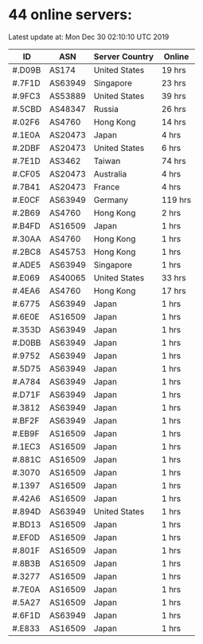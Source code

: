 # 44 online servers:

Latest update at: Mon Dec 30 02:10:10 UTC 2019

| ID | ASN | Server Country | Online |
| -- | --- | -------------- | ------ |
| #.D09B | AS174 | United States | 19 hrs |
| #.7F1D | AS63949 | Singapore | 23 hrs |
| #.9FC3 | AS53889 | United States | 39 hrs |
| #.5CBD | AS48347 | Russia | 26 hrs |
| #.02F6 | AS4760 | Hong Kong | 14 hrs |
| #.1E0A | AS20473 | Japan | 4 hrs |
| #.2DBF | AS20473 | United States | 6 hrs |
| #.7E1D | AS3462 | Taiwan | 74 hrs |
| #.CF05 | AS20473 | Australia | 4 hrs |
| #.7B41 | AS20473 | France | 4 hrs |
| #.E0CF | AS63949 | Germany | 119 hrs |
| #.2B69 | AS4760 | Hong Kong | 2 hrs |
| #.B4FD | AS16509 | Japan | 1 hrs |
| #.30AA | AS4760 | Hong Kong | 1 hrs |
| #.2BC8 | AS45753 | Hong Kong | 1 hrs |
| #.ADE5 | AS63949 | Singapore | 1 hrs |
| #.E069 | AS40065 | United States | 33 hrs |
| #.4EA6 | AS4760 | Hong Kong | 17 hrs |
| #.6775 | AS63949 | Japan | 1 hrs |
| #.6E0E | AS16509 | Japan | 1 hrs |
| #.353D | AS63949 | Japan | 1 hrs |
| #.D0BB | AS63949 | Japan | 1 hrs |
| #.9752 | AS63949 | Japan | 1 hrs |
| #.5D75 | AS63949 | Japan | 1 hrs |
| #.A784 | AS63949 | Japan | 1 hrs |
| #.D71F | AS63949 | Japan | 1 hrs |
| #.3812 | AS63949 | Japan | 1 hrs |
| #.BF2F | AS63949 | Japan | 1 hrs |
| #.EB9F | AS16509 | Japan | 1 hrs |
| #.1EC3 | AS16509 | Japan | 1 hrs |
| #.881C | AS16509 | Japan | 1 hrs |
| #.3070 | AS16509 | Japan | 1 hrs |
| #.1397 | AS16509 | Japan | 1 hrs |
| #.42A6 | AS16509 | Japan | 1 hrs |
| #.894D | AS63949 | United States | 1 hrs |
| #.BD13 | AS16509 | Japan | 1 hrs |
| #.EF0D | AS16509 | Japan | 1 hrs |
| #.801F | AS16509 | Japan | 1 hrs |
| #.8B3B | AS16509 | Japan | 1 hrs |
| #.3277 | AS16509 | Japan | 1 hrs |
| #.7E0A | AS16509 | Japan | 1 hrs |
| #.5A27 | AS16509 | Japan | 1 hrs |
| #.6F1D | AS63949 | Japan | 1 hrs |
| #.E833 | AS16509 | Japan | 1 hrs |

